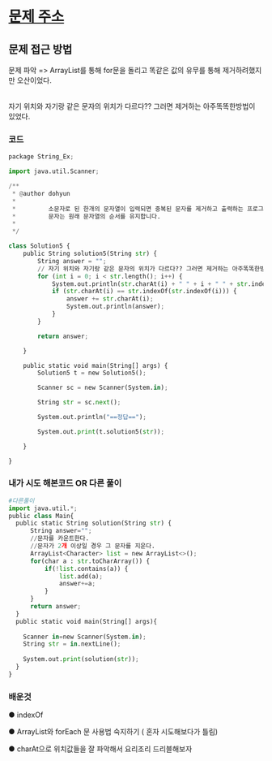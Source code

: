 # [문제 주소](https://programmers.co.kr/learn/courses/30/lessons/42883)

## 문제 접근 방법

문제 파악 => ArrayList를 통해 for문을 돌리고 똑같은 값의 유무를 통해 제거하려했지만 오산이었다. 

<br>자기 위치와 자기랑 같은 문자의 위치가 다르다?? 그러면 제거하는 아주똑똑한방법이 있었다.


### 코드

```python
package String_Ex;

import java.util.Scanner;

/**
 * @author dohyun
 * 
 *         소문자로 된 한개의 문자열이 입력되면 중복된 문자를 제거하고 출력하는 프로그램을 작성하세요. 중복이 제거된 문자열의 각
 *         문자는 원래 문자열의 순서를 유지합니다.
 * 
 */

class Solution5 {
	public String solution5(String str) {
		String answer = "";
		// 자기 위치와 자기랑 같은 문자의 위치가 다르다?? 그러면 제거하는 아주똑똑한방법이 있었다.
		for (int i = 0; i < str.length(); i++) {
			System.out.println(str.charAt(i) + " " + i + " " + str.indexOf(str.charAt(i)));
			if (str.charAt(i) == str.indexOf(str.indexOf(i))) {
				answer += str.charAt(i);
				System.out.println(answer);
			}
		}

		return answer;

	}

	public static void main(String[] args) {
		Solution5 t = new Solution5();

		Scanner sc = new Scanner(System.in);

		String str = sc.next();

		System.out.println("==정답==");

		System.out.print(t.solution5(str));

	}

}


```

### 내가 시도 해본코드  OR 다른 풀이

```python
#다른풀이
import java.util.*;
public class Main{
  public static String solution(String str) {
	  String answer="";
	  //문자를 카운트한다.
	  //문자가 2개 이상일 경우 그 문자를 지운다.
	  ArrayList<Character> list = new ArrayList<>();
	  for(char a : str.toCharArray()) {
		  if(!list.contains(a)) {
			  list.add(a);
			  answer+=a;
		  }
	  }
	  return answer;
  }
  public static void main(String[] args){
	
    Scanner in=new Scanner(System.in);
    String str = in.nextLine();
    
    System.out.print(solution(str)); 
  }
}
```

### 배운것

● indexOf

● ArrayList와 forEach 문 사용법 숙지하기 ( 혼자 시도해보다가 틀림)

● charAt으로 위치값들을 잘 파악해서 요리조리 드리블해보자

